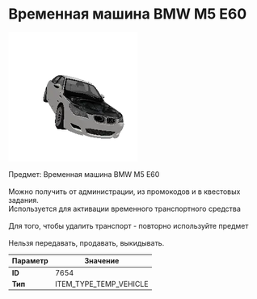 # Временная машина BMW M5 E60

![Item Image](../img/7654.webp?raw=true)

Предмет: Временная машина BMW M5 E60<br><br>Можно получить от администрации, из промокодов и в квестовых задания.<br>Используется для активации временного транспортного средства<br><br>Для того, чтобы удалить транспорт - повторно используйте предмет<br><br>Нельзя передавать, продавать, выкидывать.


| Параметр | Значение |
|----------|----------|
| **ID** | 7654 |
| **Тип** | ITEM_TYPE_TEMP_VEHICLE |

